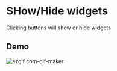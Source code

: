 
# SHow/Hide widgets

Clicking buttons will show or hide widgets


## Demo
![ezgif com-gif-maker](https://user-images.githubusercontent.com/44882242/137642962-1d741bdd-fa22-440e-af4a-903d863fbcf4.gif)
